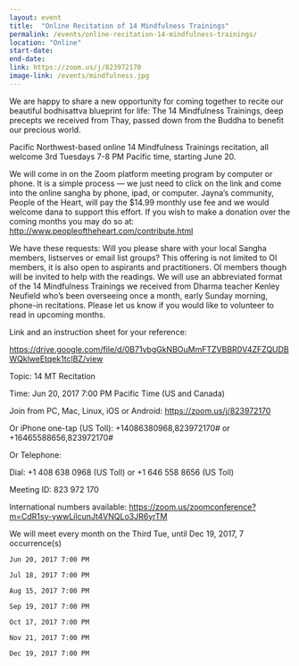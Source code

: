 ```yaml
---
layout: event
title:  "Online Recitation of 14 Mindfulness Trainings"
permalink: /events/online-recitation-14-mindfulness-trainings/
location: "Online"
start-date:   
end-date:   
link: https://zoom.us/j/823972170
image-link: /events/mindfulness.jpg
---
```


We are happy to share a new opportunity for coming together to recite our beautiful bodhisattva blueprint for life:
The 14 Mindfulness Trainings, deep precepts we received from Thay, passed down from the Buddha to benefit our precious world.

Pacific Northwest-based online 14 Mindfulness Trainings recitation, all welcome
3rd Tuesdays 7-8 PM Pacific time, starting June 20.

We will come in on the Zoom platform meeting program by computer or phone.
It is a simple process — we just need to click on the link and come into the online sangha by phone, ipad, or computer.
Jayna’s community, People of the Heart, will pay the $14.99 monthly use fee and we would welcome dana to support this effort.
If you wish to make a donation over the coming months you may do so at: <http://www.peopleoftheheart.com/contribute.html>

We have these requests: Will you please share with your local Sangha members, listserves or email list groups?
This offering is not limited to OI members, it is also open to aspirants and practitioners.
OI members though will be invited to help with the readings. We will use an abbreviated format of the 14 Mindfulness Trainings
we received from Dharma teacher Kenley Neufield who’s been overseeing once a month, early Sunday morning,
phone-in recitations. Please let us know if you would like to volunteer to read in upcoming months.

Link and an instruction sheet for your reference:

<https://drive.google.com/file/d/0B71ybgGkNBOuMmFTZVBBR0V4ZFZQUDBWQklweEtqek1tclBZ/view>

Topic: 14 MT Recitation

Time: Jun 20, 2017 7:00 PM Pacific Time (US and Canada)

Join from PC, Mac, Linux, iOS or Android: <https://zoom.us/j/823972170>

Or iPhone one-tap (US Toll):  +14086380968,823972170# or +16465588656,823972170#

Or Telephone:

Dial: +1 408 638 0968 (US Toll) or +1 646 558 8656 (US Toll)

Meeting ID: 823 972 170

International numbers available: <https://zoom.us/zoomconference?m=CdR1sy-ywwLilcunJt4VNQLo3JR6yrTM>

We will meet every month on the Third Tue, until Dec 19, 2017, 7 occurrence(s)

    Jun 20, 2017 7:00 PM

    Jul 18, 2017 7:00 PM

    Aug 15, 2017 7:00 PM

    Sep 19, 2017 7:00 PM

    Oct 17, 2017 7:00 PM

    Nov 21, 2017 7:00 PM

    Dec 19, 2017 7:00 PM
